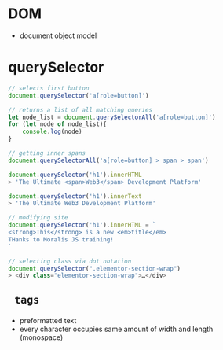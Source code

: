 # DOM
- document object model
# querySelector
```js
// selects first button
document.querySelector('a[role=button]')

// returns a list of all matching queries
let node_list = document.querySelectorAll('a[role=button]')
for (let node of node_list){
    console.log(node)
}

// getting inner spans 
document.querySelectorAll('a[role=button] > span > span')

document.querySelector('h1').innerHTML
> 'The Ultimate <span>Web3</span> Development Platform'

document.querySelector('h1').innerText
> 'The Ultimate Web3 Development Platform'

// modifying site 
document.querySelector('h1').innerHTML = `
<strong>This</strong> is a new <em>title</em>
THanks to Moralis JS training!
`

// selecting class via dot notation
document.querySelector(".elementor-section-wrap")
> <div class=​"elementor-section-wrap">​…​</div>​
```

## <pre> tags
- preformatted text
- every character occupies same amount of width and length (monospace)
```js

```